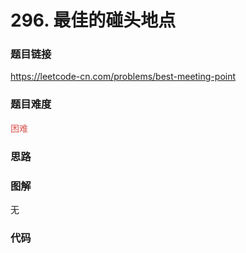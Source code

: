 # 296. 最佳的碰头地点

### 题目链接

https://leetcode-cn.com/problems/best-meeting-point

### 题目难度

<font color=#D9534F>困难</font>

### 思路



### 图解

无

### 代码

```python
```